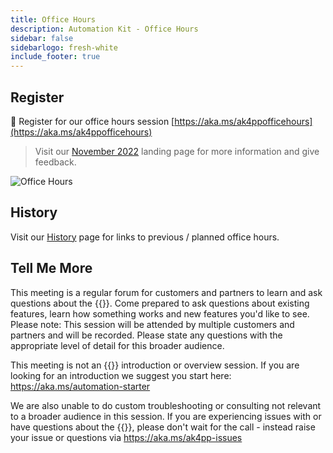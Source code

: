 ```yaml
---
title: Office Hours
description: Automation Kit - Office Hours
sidebar: false
sidebarlogo: fresh-white
include_footer: true
---
```


## Register

<g-emoji class="g-emoji" alias="calendar" fallback-src="https://github.githubassets.com/images/icons/emoji/unicode/1f4c6.png">📆</g-emoji> Register for our office hours session [https://aka.ms/ak4ppofficehours](https://aka.ms/ak4ppofficehours)

> Visit our [November 2022](/office-hours/november-2022) landing page for more information and give feedback.

![Office Hours](/images/office-hours.png)

## History

Visit our [History](/office-hours/history) page for links to previous / planned office hours.

## Tell Me More

This meeting is a regular forum for customers and partners to learn and ask questions about the {{<product-name>}}. Come prepared to ask questions about existing features, learn how something works and new features you'd like to see. Please note: This session will be attended by multiple customers and partners and will be recorded. Please state any questions with the appropriate level of detail for this broader audience.

This meeting is not an {{<product-name>}} introduction or overview session. If you are looking for an introduction we suggest you start here: https://aka.ms/automation-starter

We are also unable to do custom troubleshooting or consulting not relevant to a broader audience in this session. If you are experiencing issues with or have questions about the {{<product-name>}}, please don't wait for the call - instead raise your issue or questions via https://aka.ms/ak4pp-issues
